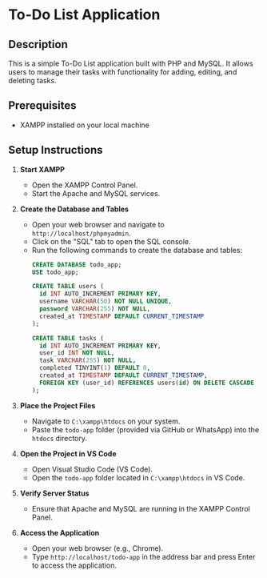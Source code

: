 # To-Do List Application

## Description
This is a simple To-Do List application built with PHP and MySQL. It allows users to manage their tasks with functionality for adding, editing, and deleting tasks. 

## Prerequisites
- XAMPP installed on your local machine

## Setup Instructions

1. **Start XAMPP**
   - Open the XAMPP Control Panel.
   - Start the Apache and MySQL services.

2. **Create the Database and Tables**
   - Open your web browser and navigate to `http://localhost/phpmyadmin`.
   - Click on the "SQL" tab to open the SQL console.
   - Run the following commands to create the database and tables:
     ```sql
     CREATE DATABASE todo_app;
     USE todo_app;

     CREATE TABLE users (
       id INT AUTO_INCREMENT PRIMARY KEY,
       username VARCHAR(50) NOT NULL UNIQUE,
       password VARCHAR(255) NOT NULL,
       created_at TIMESTAMP DEFAULT CURRENT_TIMESTAMP
     );

     CREATE TABLE tasks (
       id INT AUTO_INCREMENT PRIMARY KEY,
       user_id INT NOT NULL,
       task VARCHAR(255) NOT NULL,
       completed TINYINT(1) DEFAULT 0,
       created_at TIMESTAMP DEFAULT CURRENT_TIMESTAMP,
       FOREIGN KEY (user_id) REFERENCES users(id) ON DELETE CASCADE
     );
     ```

3. **Place the Project Files**
   - Navigate to `C:\xampp\htdocs` on your system.
   - Paste the `todo-app` folder (provided via GitHub or WhatsApp) into the `htdocs` directory.

4. **Open the Project in VS Code**
   - Open Visual Studio Code (VS Code).
   - Open the `todo-app` folder located in `C:\xampp\htdocs` in VS Code.

5. **Verify Server Status**
   - Ensure that Apache and MySQL are running in the XAMPP Control Panel.

6. **Access the Application**
   - Open your web browser (e.g., Chrome).
   - Type `http://localhost/todo-app` in the address bar and press Enter to access the application.

